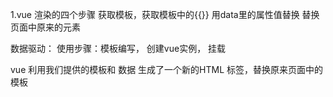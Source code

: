 1.vue 渲染的四个步骤
  获取模板，获取模板中的{{}}
  用data里的属性值替换
  替换页面中原来的元素

数据驱动：
使用步骤：模板编写， 创建vue实例， 挂载

vue 利用我们提供的模板和 数据 生成了一个新的HTML 标签，替换原来页面中的模板